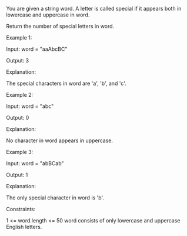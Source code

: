You are given a string word. A letter is called special if it appears both in lowercase and uppercase in word.

Return the number of special letters in word.

 

Example 1:

Input: word = "aaAbcBC"

Output: 3

Explanation:

The special characters in word are 'a', 'b', and 'c'.

Example 2:

Input: word = "abc"

Output: 0

Explanation:

No character in word appears in uppercase.

Example 3:

Input: word = "abBCab"

Output: 1

Explanation:

The only special character in word is 'b'.

 

Constraints:

1 <= word.length <= 50
word consists of only lowercase and uppercase English letters.